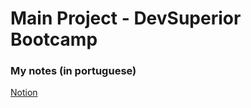 # Main Project - DevSuperior Bootcamp

### My notes (in portuguese)
[Notion](https://www.notion.so/analudias/Bootcamp-DevSuperior-d58815e72ac8431ea4ffcdebc32ebbea)
